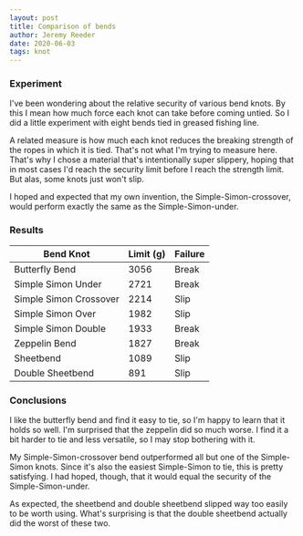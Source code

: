 ```yaml
---
layout: post
title: Comparison of bends
author: Jeremy Reeder
date: 2020-06-03
tags: knot
---
```


### Experiment

I've been wondering about the relative security of various bend knots. By this
I mean how much force each knot can take before coming untied. So I did a
little experiment with eight bends tied in greased fishing line.

A related measure is how much each knot reduces the breaking strength of the
ropes in which it is tied. That's not what I'm trying to measure here. That's
why I chose a material that's intentionally super slippery, hoping that in most
cases I'd reach the security limit before I reach the strength limit. But alas,
some knots just won't slip.

I hoped and expected that my own invention, the Simple-Simon-crossover, would
perform exactly the same as the Simple-Simon-under.

### Results

| Bend Knot              | Limit (g) | Failure |
|------------------------|-----------|---------|
| Butterfly Bend         | 3056      | Break   |
| Simple Simon Under     | 2721      | Break   |
| Simple Simon Crossover | 2214      | Slip    |
| Simple Simon Over      | 1982      | Slip    |
| Simple Simon Double    | 1933      | Break   |
| Zeppelin Bend          | 1827      | Break   |
| Sheetbend              | 1089      | Slip    |
| Double Sheetbend       | 891       | Slip    |

### Conclusions

I like the butterfly bend and find it easy to tie, so I'm happy to learn that
it holds so well. I'm surprised that the zeppelin did so much worse. I find it
a bit harder to tie and less versatile, so I may stop bothering with it.

My Simple-Simon-crossover bend outperformed all but one of the Simple-Simon knots. Since it's also the easiest Simple-Simon to tie,
this is pretty satisfying. I had hoped, though, that it would equal the security of the Simple-Simon-under.

As expected, the sheetbend and double sheetbend slipped way too easily to be
worth using. What's surprising is that the double sheetbend actually did the
worst of these two.
